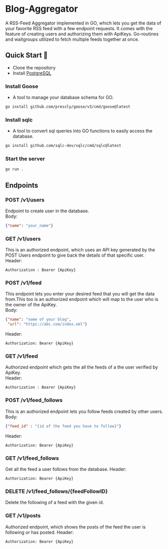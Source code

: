 # Blog-Aggregator

A RSS-Feed Aggregator implemented in GO, which lets you get the data of your favorite RSS feed with a few endpoint requests. It comes with the feature of creating users and authorizing them with ApiKeys. Go-routines and waitgroups utilized to fetch multiple feeds together at once.


## Quick Start 🚀
- Clone the repository
- Install [PostgreSQL](https://www.postgresql.org/download/)

### Install Goose
- A tool to manage your database schema for GO.
```bash
go install github.com/pressly/goose/v3/cmd/goose@latest 
```

### Install sqlc
- A tool to convert sql queries into GO functions to easily access the database.
```bash
go install github.com/sqlc-dev/sqlc/cmd/sqlc@latest
```

### Start the server
```bash
go run .
```



## Endpoints

### POST /v1/users
Endpoint to create user in the database.\
Body:
```json
{"name": "your_name"}
```
### GET /v1/users
This is an authorized endpoint, which uses an API key generated by the POST Users endpoint to give back the details of that specific user.\
Header:
```
Authorization : Bearer {ApiKey}
```

### POST /v1/feed
This endpoint lets you enter your desired feed that you will get the data from.This too is an authorized endpoint which will map to the user who is the owner of the ApiKey.\
Body:
```json
{"name": "name of your blog",
 "url": "https://abc.com/index.xml"}
 ```
Header:
```
Authorization: Bearer {ApiKey}
```
 ### GET /v1/feed
 Authorized endpoint which gets the all the feeds of a the user verified by ApiKey.\
 Header:
```
Authorization : Bearer {ApiKey}
```

### POST /v1/feed_follows
This is an authorized endpoint lets you follow feeds created by other users.\
Body:
```json
{"feed_id" : "{id of the feed you have to follow}"}
```
Header:
```
Authorization: Bearer {ApiKey}
```

### GET /v1/feed_follows
Get all the feed a user follows from the database.
Header:
```
Authorization: Bearer {ApiKey}
```

### DELETE /v1/feed_follows/{feedFollowID}
Delete the following of a feed with the given id.

### GET /v1/posts
Authorized endpoint, which shows the posts of the feed the user is following or has posted.
Header:
```
Authorization: Bearer {ApiKey}
```